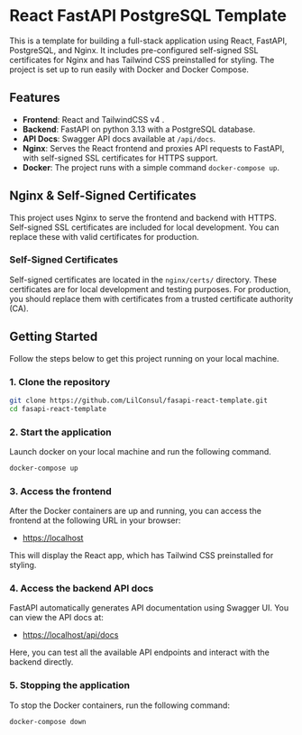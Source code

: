 # React FastAPI PostgreSQL Template

This is a template for building a full-stack application using React, FastAPI, PostgreSQL, and Nginx. It includes pre-configured self-signed SSL certificates for Nginx and has Tailwind CSS preinstalled for styling. The project is set up to run easily with Docker and Docker Compose.

## Features

- **Frontend**: React and TailwindCSS v4 .
- **Backend**: FastAPI on python 3.13 with a PostgreSQL database.
- **API Docs**: Swagger API docs available at `/api/docs`.
- **Nginx**: Serves the React frontend and proxies API requests to FastAPI, with self-signed SSL certificates for HTTPS support.
- **Docker**: The project runs with a simple command `docker-compose up`.

## Nginx & Self-Signed Certificates

This project uses Nginx to serve the frontend and backend with HTTPS. Self-signed SSL certificates are included for local development. You can replace these with valid certificates for production.

### Self-Signed Certificates

Self-signed certificates are located in the `nginx/certs/` directory. These certificates are for local development and testing purposes. For production, you should replace them with certificates from a trusted certificate authority (CA).

## Getting Started

Follow the steps below to get this project running on your local machine.

### 1. Clone the repository

```bash
git clone https://github.com/LilConsul/fasapi-react-template.git 
cd fasapi-react-template
```

### 2. Start the application
Launch docker on your local machine and run the following command.

```bash
docker-compose up
```

### 3. Access the frontend
After the Docker containers are up and running, you can access the frontend at the following URL in your browser:

- [https://localhost](https://localhost)

This will display the React app, which has Tailwind CSS preinstalled for styling.

### 4. Access the backend API docs

FastAPI automatically generates API documentation using Swagger UI. You can view the API docs at:

- [https://localhost/api/docs](https://localhost/api/docs)

Here, you can test all the available API endpoints and interact with the backend directly.

### 5. Stopping the application

To stop the Docker containers, run the following command:

```bash
docker-compose down
```
